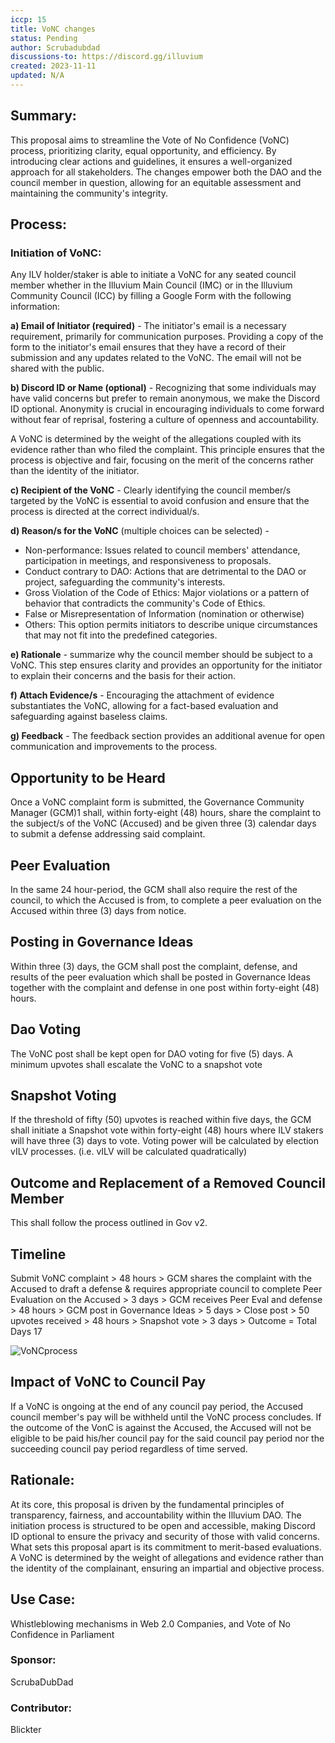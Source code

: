 ```yaml
---
iccp: 15
title: VoNC changes
status: Pending
author: Scrubadubdad
discussions-to: https://discord.gg/illuvium
created: 2023-11-11
updated: N/A
---
```


## Summary:

This proposal aims to streamline the Vote of No Confidence (VoNC) process, prioritizing clarity, equal opportunity, and efficiency. By introducing clear actions and guidelines, it ensures a well-organized approach for all stakeholders. The changes empower both the DAO and the council member in question, allowing for an equitable assessment and maintaining the community's integrity. 

## Process:

### Initiation of VoNC:

Any ILV holder/staker is able to initiate a VoNC for any seated council member whether in the Illuvium Main Council (IMC) or in the Illuvium Community Council (ICC) by filling a Google Form with the following information:

**a) Email of Initiator (required)** - The initiator's email is a necessary requirement, primarily for communication purposes. Providing a copy of the form to the initiator's email ensures that they have a record of their submission and any updates related to the VoNC. The email will not be shared with the public.

**b) Discord ID or Name (optional)** - Recognizing that some individuals may have valid concerns but prefer to remain anonymous, we make the Discord ID optional. Anonymity is crucial in encouraging individuals to come forward without fear of reprisal, fostering a culture of openness and accountability. 

A VoNC is determined by the weight of the allegations coupled with its evidence rather than who filed the complaint. This principle ensures that the process is objective and fair, focusing on the merit of the concerns rather than the identity of the initiator.

**c) Recipient of the VoNC** -  Clearly identifying the council member/s targeted by the VoNC is essential to avoid confusion and ensure that the process is directed at the correct individual/s.

**d) Reason/s for the VoNC** (multiple choices can be selected) -
- Non-performance: Issues related to council members' attendance, participation in meetings, and responsiveness to proposals.
- Conduct contrary to DAO: Actions that are detrimental to the DAO or project, safeguarding the community's interests.
- Gross Violation of the Code of Ethics: Major violations or a pattern of behavior that contradicts the community's Code of Ethics.
- False or Misrepresentation of Information (nomination or otherwise)
- Others: This option permits initiators to describe unique circumstances that may not fit into the predefined categories.

**e) Rationale** - summarize why the council member should be subject to a VoNC. This step ensures clarity and provides an opportunity for the initiator to explain their concerns and the basis for their action.

**f) Attach Evidence/s** - Encouraging the attachment of evidence substantiates the VoNC, allowing for a fact-based evaluation and safeguarding against baseless claims.

**g) Feedback** - The feedback section provides an additional avenue for open communication and improvements to the process.

## Opportunity to be Heard

Once a VoNC complaint form is submitted, the Governance Community Manager (GCM)1 shall, within forty-eight (48) hours, share the complaint to the subject/s of the VoNC (Accused) and be given three (3) calendar days to submit a defense addressing said complaint. 

## Peer Evaluation

In the same 24 hour-period, the GCM shall also require the rest of the council, to which the Accused is from, to complete a peer evaluation on the Accused within three (3) days from notice. 

## Posting in Governance Ideas

Within three (3) days, the GCM shall post the complaint, defense, and results of the peer evaluation which shall be posted in Governance Ideas together with the complaint and defense in one post within forty-eight (48) hours.

## Dao Voting

The VoNC post shall be kept open for DAO voting for five (5) days. A minimum upvotes shall escalate the VoNC to a snapshot vote

## Snapshot Voting

If the threshold of fifty (50) upvotes is reached within five days, the GCM shall initiate a Snapshot vote within forty-eight (48) hours where ILV stakers will have three (3) days to vote. Voting power will be calculated by election vILV processes. (i.e. vILV will be calculated quadratically)

## Outcome and Replacement of a Removed Council Member

This shall follow the process outlined in Gov v2.

## Timeline

Submit VoNC complaint > 48 hours > GCM shares the complaint with the Accused to draft a defense & requires appropriate council to complete Peer Evaluation on the Accused > 3 days > GCM receives Peer Eval and defense > 48 hours > GCM post in Governance Ideas > 5 days > Close post > 50 upvotes received > 48 hours > Snapshot vote > 3 days > Outcome = Total Days 17 

![VoNCprocess](https://drive.google.com/file/d/17D9KseK1EV4JBtSt-sSVLDdJvdgqgOE9/view)

## Impact of VoNC to Council Pay

If a VoNC is ongoing at the end of any council pay period, the Accused council member's pay will be withheld until the VoNC process concludes. If the outcome of the VonC is against the Accused, the Accused will not be eligible to be paid his/her council pay for the said council pay period nor the succeeding council pay period regardless of time served.

## Rationale:

At its core, this proposal is driven by the fundamental principles of transparency, fairness, and accountability within the Illuvium DAO. The initiation process is structured to be open and accessible, making Discord ID optional to ensure the privacy and security of those with valid concerns. What sets this proposal apart is its commitment to merit-based evaluations. A VoNC is determined by the weight of allegations and evidence rather than the identity of the complainant, ensuring an impartial and objective process. 

## Use Case:
Whistleblowing mechanisms in Web 2.0 Companies, and Vote of No Confidence in Parliament

### Sponsor:
ScrubaDubDad

### Contributor:
Blickter
